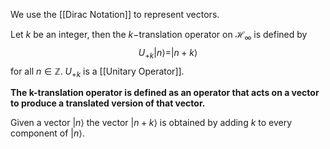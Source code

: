 We use the [[Dirac Notation]] to represent vectors.

Let $k$ be an integer, then the $k-$translation operator on $\mathcal{H}_\infty$ is defined by $$U_{+k}|n\rangle= |n+k\rangle$$for all $n\in \mathbb{Z}$. $U_{+k}$ is a [[Unitary Operator]]. 

**The k-translation operator is defined as an operator that acts on a vector to produce a translated version of that vector.**

Given a vector $|n\rangle$ the vector $|n+k\rangle$ is obtained by adding $k$ to every component of $|n\rangle$. 
